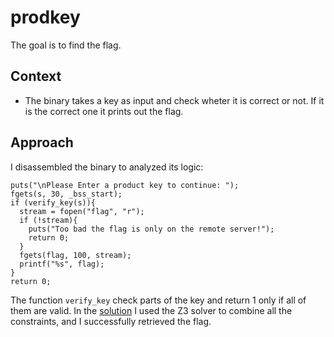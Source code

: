 # prodkey
The goal is to find the flag.

## Context
- The binary takes a key as input and check wheter it is correct or not. If it is the correct one it prints out the flag. 

## Approach
I disassembled the binary to analyzed its logic:
```{c}
puts("\nPlease Enter a product key to continue: ");
fgets(s, 30, _bss_start);
if (verify_key(s)){
  stream = fopen("flag", "r");
  if (!stream){
    puts("Too bad the flag is only on the remote server!");
    return 0;
  }
  fgets(flag, 100, stream);
  printf("%s", flag);
}
return 0;
```
The function `verify_key` check parts of the key and return 1 only if all of them are valid.
In the [solution](exploit.py) I used the Z3 solver to combine all the constraints, and I successfully retrieved the flag.
